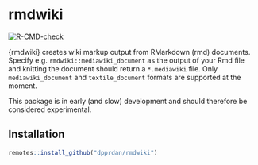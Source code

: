 
<!-- README.md is generated from README.Rmd. Please edit that file -->

# rmdwiki

<!-- badges: start -->

[![R-CMD-check](https://github.com/dpprdan/rmdwiki/workflows/R-CMD-check/badge.svg)](https://github.com/dpprdan/rmdwiki/actions/workflows/check-release.yaml)
<!-- badges: end -->

{rmdwiki} creates wiki markup output from RMarkdown (rmd) documents.
Specify e.g. `rmdwiki::mediawiki_document` as the output of your Rmd
file and knitting the document should return a `*.mediawiki` file. Only
`mediawiki_document` and `textile_document` formats are supported at the
moment.

This package is in early (and slow) development and should therefore be
considered experimental.

## Installation

``` r
remotes::install_github("dpprdan/rmdwiki")
```
